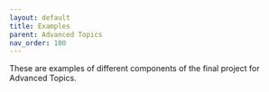 ```yaml
---
layout: default
title: Examples
parent: Advanced Topics
nav_order: 100
---
```


These are examples of different components of the final project for  Advanced Topics.